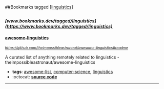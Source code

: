 ##Bookmarks tagged [[linguistics]](https://www.bookmarks.dev?q=[linguistics])

_<sup><sup>[www.bookmarks.dev/tagged/linguistics](https://www.bookmarks.dev/tagged/linguistics)</sup></sup>_
---
#### [awesome-linguistics](https://github.com/theimpossibleastronaut/awesome-linguistics#readme)
_<sup>https://github.com/theimpossibleastronaut/awesome-linguistics#readme</sup>_

A curated list of anything remotely related to linguistics - theimpossibleastronaut/awesome-linguistics
* **tags**: [awesome-list](../tagged/awesome-list.md), [computer-science](../tagged/computer-science.md), [linguistics](../tagged/linguistics.md)
* :octocat: **[source code](https://github.com/theimpossibleastronaut/awesome-linguistics#readme)**
---
